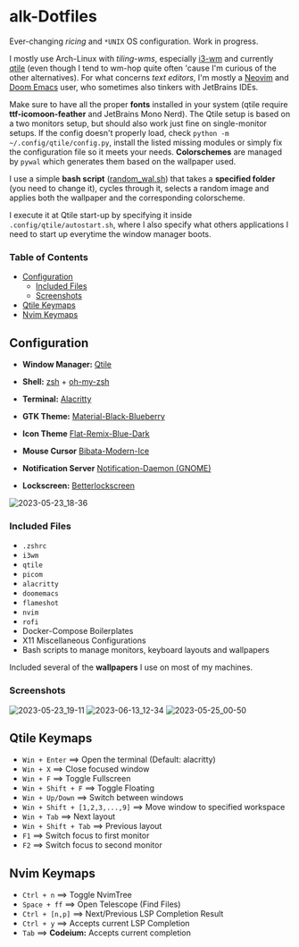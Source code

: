 # alk-Dotfiles
Ever-changing _ricing_ and `*UNIX` OS configuration. Work in progress.

I mostly use Arch-Linux with _tiling-wms_, especially [i3-wm](https://github.com/i3/i3) and currently [qtile](https://github.com/qtile/qtile) (even though I tend to wm-hop quite often 'cause I'm curious of the other alternatives). For what concerns _text editors_, I'm mostly a [Neovim](https://github.com/neovim/neovim) and [Doom Emacs](https://github.com/doomemacs/doomemacs) user, who sometimes also tinkers with JetBrains IDEs. 

Make sure to have all the proper **fonts** installed in your system (qtile require **ttf-icomoon-feather** and JetBrains Mono Nerd). The Qtile setup is based on a two monitors setup, but should also work just fine on single-monitor setups. If the config doesn't properly load, check `python -m ~/.config/qtile/config.py`, install the listed missing modules or simply fix the configuration file so it meets your needs.
**Colorschemes** are managed by `pywal` which generates them based on the wallpaper used. 

I use a simple **bash script** ([random_wal.sh](https://github.com/alcestide/Dotfiles/blob/main/random_wal.sh)) that takes a **specified folder** (you need to change it), cycles through it, selects a random image and applies both the wallpaper and the corresponding colorscheme. 

I execute it at Qtile start-up by specifying it inside `.config/qtile/autostart.sh`, where I also specify what others applications I need to start up everytime the window manager boots.

### **Table of Contents**
* [Configuration](https://github.com/alcestide/Dotfiles#configuration)
  * [Included Files](https://github.com/alcestide/Dotfiles#included-files) 
  * [Screenshots](https://github.com/alcestide/Dotfiles#screenshots)
* [Qtile Keymaps](https://github.com/alcestide/Dotfiles#qtile-keymaps)
* [Nvim Keymaps](https://github.com/alcestide/Dotfiles#nvim-keymaps)

## Configuration

- **Window Manager:** [Qtile](https://github.com/qtile/qtile) 

- **Shell:** [zsh](https://www.zsh.org/) + [oh-my-zsh](https://ohmyz.sh/)

- **Terminal:** [Alacritty](https://github.com/alacritty/alacritty)

- **GTK Theme:** [Material-Black-Blueberry](https://www.gnome-look.org/p/1316887)

- **Icon Theme** [Flat-Remix-Blue-Dark](https://www.gnome-look.org/p/1214931)

- **Mouse Cursor** [Bibata-Modern-Ice](https://www.gnome-look.org/p/1197198)

- **Notification Server** [Notification-Daemon (GNOME)](https://archlinux.org/packages/extra/x86_64/notification-daemon/)

- **Lockscreen:** [Betterlockscreen](https://github.com/betterlockscreen/betterlockscreen)

![2023-05-23_18-36](https://github.com/alcestide/Dotfiles/assets/106203061/410fe864-2921-49de-94d7-3cb85bec2cc4)

### Included Files

- `.zshrc`
- `i3wm`
- `qtile`
- `picom`
- `alacritty`
- `doomemacs`
- `flameshot`
- `nvim`
- `rofi`
- Docker-Compose Boilerplates
- X11 Miscellaneous Configurations
- Bash scripts to manage monitors, keyboard layouts and wallpapers

Included several of the **wallpapers** I use on most of my machines.
### Screenshots

![2023-05-23_19-11](https://github.com/alcestide/Dotfiles/assets/106203061/40d19df5-920f-49e3-8857-408d7780c930)
![2023-06-13_12-34](https://github.com/alcestide/Dotfiles/assets/106203061/2dd03ca6-4224-4171-a29a-813dc6fa000b)
![2023-05-25_00-50](https://github.com/alcestide/Dotfiles/assets/106203061/3b0cbbe4-dca3-49a0-8b67-772c43e80493)

## Qtile Keymaps

- `Win + Enter` $\implies$ Open the terminal (Default: alacritty)
- `Win + X` $\implies$ Close focused window
- `Win + F` $\implies$ Toggle Fullscreen
- `Win + Shift + F` $\implies$ Toggle Floating
- `Win + Up/Down` $\implies$ Switch between windows
- `Win + Shift + [1,2,3,...,9]` $\implies$ Move window to specified workspace
- `Win + Tab` $\implies$ Next layout
- `Win + Shift + Tab` $\implies$ Previous layout
- `F1` $\implies$ Switch focus to first monitor
- `F2` $\implies$ Switch focus to second monitor

## Nvim Keymaps

- `Ctrl + n` $\implies$ Toggle NvimTree
- `Space + ff` $\implies$ Open Telescope (Find Files)
- `Ctrl + [n,p]` $\implies$ Next/Previous LSP Completion Result
- `Ctrl + y` $\implies$ Accepts current LSP Completion
- `Tab` $\implies$ **Codeium:** Accepts current completion
